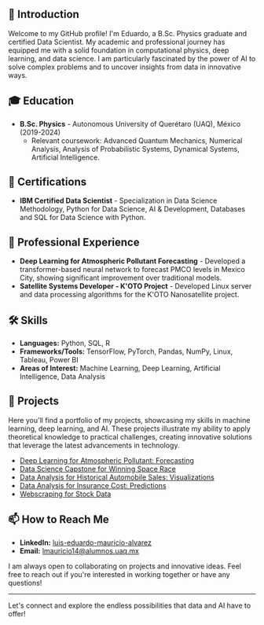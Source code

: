 ## 👋 Introduction
Welcome to my GitHub profile! I'm Eduardo, a B.Sc. Physics graduate and certified Data Scientist. My academic and professional journey has equipped me with a solid foundation in computational physics, deep learning, and data science. I am particularly fascinated by the power of AI to solve complex problems and to uncover insights from data in innovative ways.

## 🎓 Education
- **B.Sc. Physics** - Autonomous University of Querétaro (UAQ), México (2019-2024)
  - Relevant coursework: Advanced Quantum Mechanics, Numerical Analysis, Analysis of Probabilistic Systems, Dynamical Systems, Artificial Intelligence.

## 📜 Certifications
- **IBM Certified Data Scientist** - Specialization in Data Science Methodology, Python for Data Science, AI & Development, Databases and SQL for Data Science with Python.

## 💼 Professional Experience
- **Deep Learning for Atmospheric Pollutant Forecasting** - Developed a transformer-based neural network to forecast PMCO levels in Mexico City, showing significant improvement over traditional models.
- **Satellite Systems Developer - K'OTO Project** - Developed Linux server and data processing algorithms for the K'OTO Nanosatellite project.

## 🛠 Skills
- **Languages:** Python, SQL, R
- **Frameworks/Tools:** TensorFlow, PyTorch, Pandas, NumPy, Linux, Tableau, Power BI
- **Areas of Interest:** Machine Learning, Deep Learning, Artificial Intelligence, Data Analysis

## 📂 Projects
Here you'll find a portfolio of my projects, showcasing my skills in machine learning, deep learning, and AI. These projects illustrate my ability to apply theoretical knowledge to practical challenges, creating innovative solutions that leverage the latest advancements in technology.

- [Deep Learning for Atmospheric Pollutant: Forecasting](https://github.com/eduardoalvarz/DL-Transformer-PollutantForecasting)
- [Data Science Capstone for Winning Space Race]()
- [Data Analysis for Historical Automobile Sales: Visualizations](https://github.com/eduardoalvarz/Data-Analysis-for-Historical-Automobile-Sales)
- [Data Analysis for Insurance Cost: Predictions](https://github.com/eduardoalvarz/Data-Analysis-For-Insurance-Cost)
- [Webscraping for Stock Data](https://github.com/eduardoalvarz/Webscraping-Stock-Data-Extraction-and-Visualization)

## 📫 How to Reach Me
- **LinkedIn:** [luis-eduardo-mauricio-alvarez](https://www.linkedin.com/in/luis-eduardo-mauricio-alvarez/)
- **Email:** lmauricio14@alumnos.uaq.mx

I am always open to collaborating on projects and innovative ideas. Feel free to reach out if you're interested in working together or have any questions!

---

Let's connect and explore the endless possibilities that data and AI have to offer!

